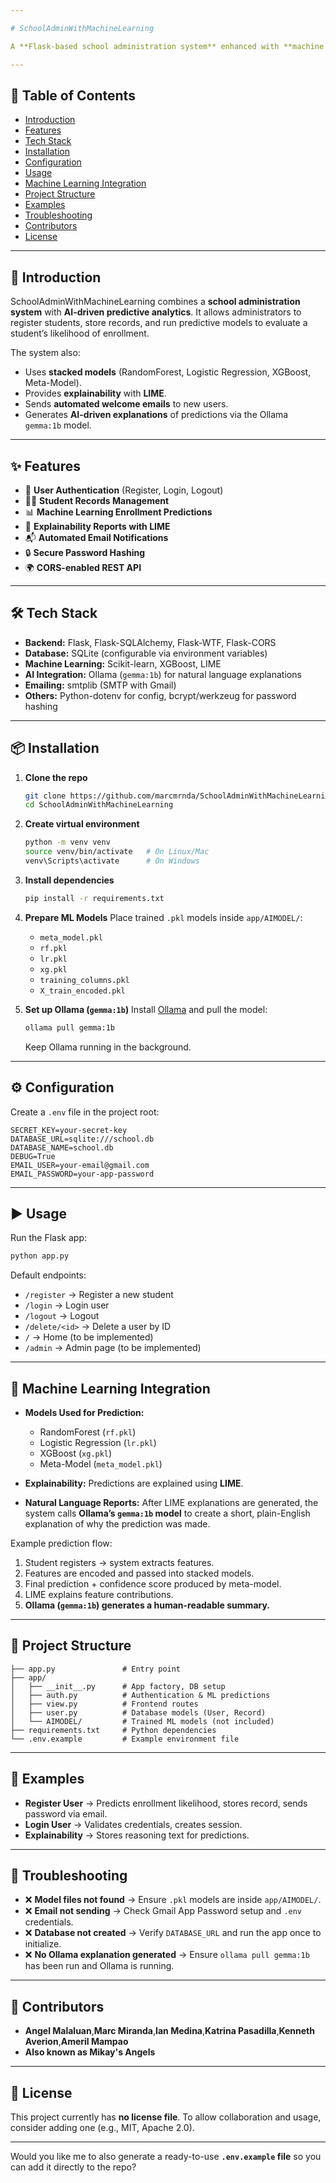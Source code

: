 ```yaml
---

# SchoolAdminWithMachineLearning

A **Flask-based school administration system** enhanced with **machine learning** to predict student enrollment likelihood. The system manages user registration, authentication, and student records, while integrating predictive analytics (using stacking models and LIME explainability) to provide insights into student enrollment decisions.

---
```


## 📑 Table of Contents

* [Introduction](#introduction)
* [Features](#features)
* [Tech Stack](#tech-stack)
* [Installation](#installation)
* [Configuration](#configuration)
* [Usage](#usage)
* [Machine Learning Integration](#machine-learning-integration)
* [Project Structure](#project-structure)
* [Examples](#examples)
* [Troubleshooting](#troubleshooting)
* [Contributors](#contributors)
* [License](#license)

---

## 🚀 Introduction

SchoolAdminWithMachineLearning combines a **school administration system** with **AI-driven predictive analytics**.
It allows administrators to register students, store records, and run predictive models to evaluate a student’s likelihood of enrollment.

The system also:

* Uses **stacked models** (RandomForest, Logistic Regression, XGBoost, Meta-Model).
* Provides **explainability** with **LIME**.
* Sends **automated welcome emails** to new users.
* Generates **AI-driven explanations** of predictions via the Ollama `gemma:1b` model.

---

## ✨ Features

* 🔐 **User Authentication** (Register, Login, Logout)
* 🧑‍🎓 **Student Records Management**
* 📊 **Machine Learning Enrollment Predictions**
* 🧾 **Explainability Reports with LIME**
* 📬 **Automated Email Notifications**
* 🔒 **Secure Password Hashing**
* 🌍 **CORS-enabled REST API**

---

## 🛠 Tech Stack

* **Backend:** Flask, Flask-SQLAlchemy, Flask-WTF, Flask-CORS
* **Database:** SQLite (configurable via environment variables)
* **Machine Learning:** Scikit-learn, XGBoost, LIME
* **AI Integration:** Ollama (`gemma:1b`) for natural language explanations
* **Emailing:** smtplib (SMTP with Gmail)
* **Others:** Python-dotenv for config, bcrypt/werkzeug for password hashing

---

## 📦 Installation

1. **Clone the repo**

   ```bash
   git clone https://github.com/marcmrnda/SchoolAdminWithMachineLearning.git
   cd SchoolAdminWithMachineLearning
   ```

2. **Create virtual environment**

   ```bash
   python -m venv venv
   source venv/bin/activate   # On Linux/Mac
   venv\Scripts\activate      # On Windows
   ```

3. **Install dependencies**

   ```bash
   pip install -r requirements.txt
   ```

4. **Prepare ML Models**
   Place trained `.pkl` models inside `app/AIMODEL/`:

   * `meta_model.pkl`
   * `rf.pkl`
   * `lr.pkl`
   * `xg.pkl`
   * `training_columns.pkl`
   * `X_train_encoded.pkl`

5. **Set up Ollama (`gemma:1b`)**
   Install [Ollama](https://ollama.ai) and pull the model:

   ```bash
   ollama pull gemma:1b
   ```

   Keep Ollama running in the background.

---

## ⚙️ Configuration

Create a `.env` file in the project root:

```env
SECRET_KEY=your-secret-key
DATABASE_URL=sqlite:///school.db
DATABASE_NAME=school.db
DEBUG=True
EMAIL_USER=your-email@gmail.com
EMAIL_PASSWORD=your-app-password
```

---

## ▶️ Usage

Run the Flask app:

```bash
python app.py
```

Default endpoints:

* `/register` → Register a new student
* `/login` → Login user
* `/logout` → Logout
* `/delete/<id>` → Delete a user by ID
* `/` → Home (to be implemented)
* `/admin` → Admin page (to be implemented)

---

## 🤖 Machine Learning Integration

* **Models Used for Prediction:**

  * RandomForest (`rf.pkl`)
  * Logistic Regression (`lr.pkl`)
  * XGBoost (`xg.pkl`)
  * Meta-Model (`meta_model.pkl`)
* **Explainability:** Predictions are explained using **LIME**.
* **Natural Language Reports:**
  After LIME explanations are generated, the system calls **Ollama’s `gemma:1b` model** to create a short, plain-English explanation of why the prediction was made.

Example prediction flow:

1. Student registers → system extracts features.
2. Features are encoded and passed into stacked models.
3. Final prediction + confidence score produced by meta-model.
4. LIME explains feature contributions.
5. **Ollama (`gemma:1b`) generates a human-readable summary.**

---

## 📂 Project Structure

```
├── app.py               # Entry point
├── app/
│   ├── __init__.py      # App factory, DB setup
│   ├── auth.py          # Authentication & ML predictions
│   ├── view.py          # Frontend routes
│   ├── user.py          # Database models (User, Record)
│   └── AIMODEL/         # Trained ML models (not included)
├── requirements.txt     # Python dependencies
└── .env.example         # Example environment file
```

---

## 📖 Examples

* **Register User** → Predicts enrollment likelihood, stores record, sends password via email.
* **Login User** → Validates credentials, creates session.
* **Explainability** → Stores reasoning text for predictions.

---

## 🐛 Troubleshooting

* ❌ **Model files not found** → Ensure `.pkl` models are inside `app/AIMODEL/`.
* ❌ **Email not sending** → Check Gmail App Password setup and `.env` credentials.
* ❌ **Database not created** → Verify `DATABASE_URL` and run the app once to initialize.
* ❌ **No Ollama explanation generated** → Ensure `ollama pull gemma:1b` has been run and Ollama is running.

---

## 👥 Contributors

* **Angel Malaluan**,**Marc Miranda**,**Ian Medina**,**Katrina Pasadilla**,**Kenneth Averion**,**Ameril Mampao**
* **Also known as **Mikay's Angels****

---

## 📜 License

This project currently has **no license file**.
To allow collaboration and usage, consider adding one (e.g., MIT, Apache 2.0).

---

Would you like me to also generate a ready-to-use **`.env.example` file** so you can add it directly to the repo?
